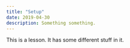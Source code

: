 ```yaml
---
title: "Setup"
date: 2019-04-30
description: Something something.
---
```


This is a lesson. It has some different stuff in it.